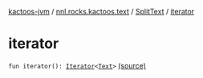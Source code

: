 [kactoos-jvm](../../index.md) / [nnl.rocks.kactoos.text](../index.md) / [SplitText](index.md) / [iterator](./iterator.md)

# iterator

`fun iterator(): `[`Iterator`](https://kotlinlang.org/api/latest/jvm/stdlib/kotlin.collections/-iterator/index.html)`<`[`Text`](../../nnl.rocks.kactoos/-text/index.md)`>` [(source)](https://github.com/neonailol/kactoos/blob/master/kactoos-jvm/src/main/kotlin/nnl/rocks/kactoos/text/SplitText.kt#L62)